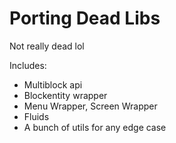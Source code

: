 # Porting Dead Libs

Not really dead lol

Includes:
- Multiblock api
- Blockentity wrapper
- Menu Wrapper, Screen Wrapper
- Fluids
- A bunch of utils for any edge case
